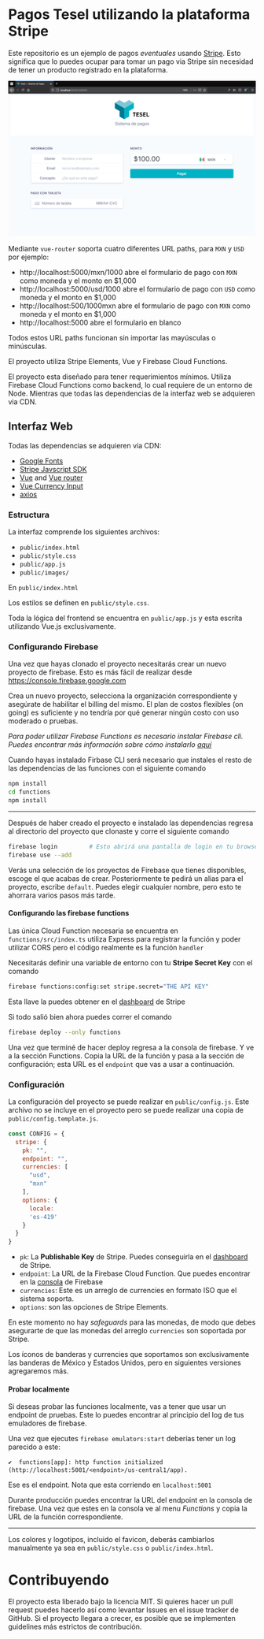 Pagos Tesel utilizando la plataforma Stripe
===========================================

Este repositorio es un ejemplo de pagos _eventuales_ usando [Stripe](https://stripe.com/). Esto significa que lo puedes ocupar para tomar un pago via Stripe sin necesidad de tener un producto registrado en la plataforma.

![Screenshot del sistema de pagos](screenshot.png)

Mediante `vue-router` soporta cuatro diferentes URL paths, para `MXN` y `USD` por ejemplo:

- http://localhost:5000/mxn/1000 abre el formulario de pago con `MXN` como moneda y el monto en $1,000
- http://localhost:5000/usd/1000 abre el formulario de pago con `USD` como moneda y el monto en $1,000
- http://localhost:500/1000mxn abre el formulario de pago con `MXN` como moneda y el monto en $1,000
- http://localhost:5000 abre el formulario en blanco

Todos estos URL paths funcionan sin importar las mayúsculas o minúsculas.

El proyecto utiliza Stripe Elements, Vue y Firebase Cloud Functions.


El proyecto esta diseñado para tener requerimientos mínimos. Utiliza Firebase Cloud Functions como backend, lo cual requiere de un entorno de Node. Mientras que todas las dependencias de la interfaz web se adquieren via CDN.

## Interfaz Web

Todas las dependencias se adquieren vía CDN:

- [Google Fonts](https://fonts.google.com/)
- [Stripe Javscript SDK](https://github.com/stripe/stripe-js)
- [Vue](https://vuejs.org/) and [Vue router](https://router.vuejs.org/)
- [Vue Currency Input](https://github.com/dm4t2/vue-currency-input)
- [axios](https://github.com/axios/axios)

### Estructura

La interfaz comprende los siguientes archivos:

- `public/index.html`
- `public/style.css`
- `public/app.js`
- `public/images/`

En `public/index.html`

Los estilos se definen en `public/style.css`.

Toda la lógica del frontend se encuentra en `public/app.js` y esta escrita utilizando Vue.js exclusivamente.

### Configurando Firebase

Una vez que hayas clonado el proyecto necesitarás crear un nuevo proyecto de firebase. Esto es más fácil de realizar desde https://console.firebase.google.com

Crea un nuevo proyecto, selecciona la organización correspondiente y asegúrate de habilitar el billing del mismo. El plan de costos flexibles (on going) es suficiente y no tendría por qué generar ningún costo con uso moderado o pruebas.

_Para poder utilizar Firebase Functions es necesario instalar Firebase cli. Puedes encontrar más información sobre cómo instalarlo [aquí](https://firebase.google.com/docs/cli)_

Cuando hayas instalado Firbase CLI será necesario que instales el resto de las dependencias de las funciones con el siguiente comando

```bash
npm install
cd functions
npm install
```

---

Después de haber creado el proyecto e instalado las dependencias regresa al directorio del proyecto que clonaste y corre el siguiente comando

```bash
firebase login         # Esto abrirá una pantalla de login en tu browser. Completa el proceso
firebase use --add
```

Verás una selección de los proyectos de Firebase que tienes disponibles, escoge el que acabas de crear. Posteriormente te pedirá un alias para el proyecto, escribe `default`. Puedes elegir cualquier nombre, pero esto te ahorrara varios pasos más tarde.


#### Configurando las firebase functions


Las única Cloud Function necesaria se encuentra en `functions/src/index.ts` utiliza Express para registrar la función y poder utilizar CORS pero el código realmente es la función `handler`

Necesitarás definir una variable de entorno con tu **Stripe Secret Key** con el comando

```bash
firebase functions:config:set stripe.secret="THE API KEY"
```

Esta llave la puedes obtener en el [dashboard](https://dashboard.stripe.com/apikeys) de Stripe


Si todo salió bien ahora puedes correr el comando

```bash
firebase deploy --only functions
```

Una vez que terminé de hacer deploy regresa a la consola de firebase. Y ve a la sección Functions. Copia la URL de la función y pasa a la sección de configuración; esta URL es el `endpoint` que vas a usar a continuación.


### Configuración

La configuración del proyecto se puede realizar en `public/config.js`. Este archivo no se incluye en el proyecto pero se puede realizar una copia de `public/config.template.js`.

```javascript
const CONFIG = {
  stripe: {
    pk: "",
    endpoint: "",
    currencies: [
      "usd",
      "mxn"
    ],
    options: {
      locale:
      'es-419'
    }
  }
}
```

- `pk`: La **Publishable Key** de Stripe. Puedes conseguirla en el [dashboard](https://dashboard.stripe.com/apikeys) de Stripe.
- `endpoint`: La URL de la Firebase Cloud Function. Que puedes encontrar en la [consola](https://console.firebase.google.com/) de Firebase
- `currencies`: Este es un arreglo de currencies en formato ISO que el sistema soporta.
- `options`: son las opciones de Stripe Elements.

En este momento no hay _safeguards_ para las monedas, de modo que debes asegurarte de que las monedas del arreglo `currencies` son soportada por Stripe.

Los íconos de banderas y currencies que soportamos son exclusivamente las banderas de México y Estados Unidos, pero en siguientes versiones agregaremos más.


#### Probar localmente

Si deseas probar las funciones localmente, vas a tener que usar un endpoint de pruebas. Este lo puedes encontrar al principio del log de tus emuladores de firebase.

Una vez que ejecutes `firebase emulators:start` deberías tener un log parecido a este:

```
✔  functions[app]: http function initialized (http://localhost:5001/<endpoint>/us-central1/app).
```

Ese es el endpoint. Nota que esta corriendo en `localhost:5001`

Durante producción puedes encontrar la URL del endpoint en la consola de firebase. Una vez que estes en la consola ve al menu _Functions_ y copia la URL de la función correspondiente.

---

Los colores y logotipos, incluido el favicon, deberás cambiarlos manualmente ya sea en `public/style.css` o `public/index.html`.

# Contribuyendo

El proyecto esta liberado bajo la licencia MIT. Si quieres hacer un pull request puedes hacerlo así como levantar Issues en el issue tracker de GitHub. Si el proyecto llegara a crecer, es posible que se implementen guidelines más estrictos de contribución.
